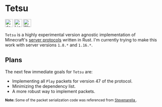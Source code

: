 # Tetsu

[<img alt="docs.rs" height=26 src="https://img.shields.io/docsrs/tetsu?style=for-the-badge&color=66c192&logo=Rust" />](https://docs.rs/tetsu)
[<img alt="License" height=26 src="https://img.shields.io/crates/l/tetsu?style=for-the-badge&color=66a7c1" />](LICENSE)
[<img alt="Workflow Status" height=26 src="https://img.shields.io/github/workflow/status/schctl/tetsu/Test?style=for-the-badge&logo=Github" />](https://github.com/schctl/tetsu/actions/workflows/test.yml)

`Tetsu` is a highly experimental version agnostic implementation of Minecraft's [server protocols](https://wiki.vg/Protocol) written in Rust. I'm currently trying to make this work with server versions `1.8.*` and `1.16.*`.

## Plans

The next few immediate goals for `Tetsu` are:

- Implementing all `Play` packets for version 47 of the protocol.
- Minimizing the dependency list.
- A more robust way to implement packets.

<p><sup>
    <b>
        Note:
    </b>
    Some of the packet serialization code was referenced from
    <a href="https://github.com/iceiix/stevenarella">
        Stevenarella
    </a>.
</sup></p>
